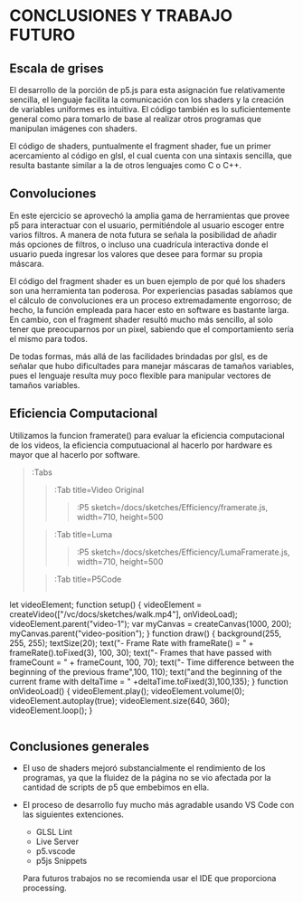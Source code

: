 # CONCLUSIONES Y TRABAJO FUTURO

## Escala de grises

El desarrollo de la porción de p5.js para esta asignación fue relativamente sencilla, el lenguaje facilita la comunicación con los shaders y la creación de variables uniformes es intuitiva. El código también es lo suficientemente general como para tomarlo de base al realizar otros programas que manipulan imágenes con shaders.

El código de shaders, puntualmente el fragment shader, fue un primer acercamiento al código en glsl, el cual cuenta con una sintaxis sencilla, que resulta bastante similar a la de otros lenguajes como C o C++.

## Convoluciones

En este ejercicio se aprovechó la amplia gama de herramientas que provee p5 para interactuar con el usuario, permitiéndole al usuario escoger entre varios filtros. A manera de nota futura se señala la posibilidad de añadir más opciones de filtros, o incluso una cuadrícula interactiva donde el usuario pueda ingresar los valores que desee para formar su propia máscara.

El código del fragment shader es un buen ejemplo de por qué los shaders son una herramienta tan poderosa. Por experiencias pasadas sabíamos que el cálculo de convoluciones era un proceso extremadamente engorroso; de hecho, la función empleada para hacer esto en software es bastante larga. En cambio, con el fragment shader resultó mucho más sencillo, al solo tener que preocuparnos por un pixel, sabiendo que el comportamiento sería el mismo para todos.


De todas formas, más allá de las facilidades brindadas por glsl, es de señalar que hubo dificultades para manejar máscaras de tamaños variables, pues el lenguaje resulta muy poco flexible para manipular vectores de tamaños variables.

## Eficiencia Computacional
Utilizamos la funcion framerate() para evaluar la eficiencia computacional de los videos, la eficiencia computuacional al hacerlo por hardware es mayor que al hacerlo por software.
> :Tabs
> > :Tab title=Video Original
> > >
> > > :P5 sketch=/docs/sketches/Efficiency/framerate.js, width=710, height=500
>
> > :Tab title=Luma
> > >
> > > :P5 sketch=/docs/sketches/Efficiency/LumaFramerate.js, width=710, height=500
>
> > :Tab title=P5Code
> >
> > ```js
let videoElement;
function setup() {
  videoElement = createVideo(["/vc/docs/sketches/walk.mp4"], onVideoLoad);
  videoElement.parent("video-1");
  var myCanvas = createCanvas(1000, 200);
  myCanvas.parent("video-position");
}
function draw() {
  background(255, 255, 255);
  textSize(20);
  text("- Frame Rate with frameRate() = " + frameRate().toFixed(3), 100, 30);
  text("- Frames that have passed with frameCount = " + frameCount, 100, 70);
  text("- Time difference between the beginning of the previous frame",100, 110);
  text("and the beginning of the current frame with deltaTime = " +deltaTime.toFixed(3),100,135);
}
function onVideoLoad() {
  videoElement.play();
  videoElement.volume(0);
  videoElement.autoplay(true);
  videoElement.size(640, 360);
  videoElement.loop();
}
> > ```

## Conclusiones generales

- El uso de shaders mejoró substancialmente el rendimiento de los programas, ya que la fluidez de la página no se vio afectada por la cantidad de scripts de p5 que embebimos en ella.
- El proceso de desarrollo fuy mucho más agradable usando VS Code con las siguientes extenciones.
    - GLSL Lint
    - Live Server
    - p5.vscode
    - p5js Snippets

  Para futuros trabajos no se recomienda usar el IDE que proporciona processing.